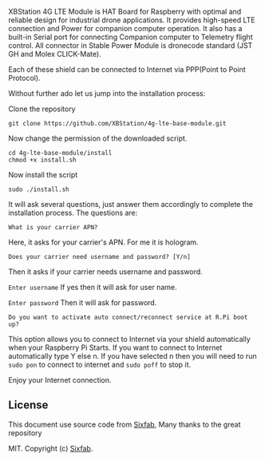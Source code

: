 XBStation 4G LTE Module is HAT Board for Raspberry with optimal and reliable design for industrial drone applications. It provides high-speed LTE connection and Power for companion computer operation. It also has a built-in Serial port for connecting Companion computer to Telemetry flight control. All connector in Stable Power Module is dronecode standard (JST GH and Molex CLICK-Mate).

Each of these shield can be connected to Internet via PPP(Point to Point Protocol).

Without further ado let us jump into the installation process:

Clone the repository

`git clone https://github.com/XBStation/4g-lte-base-module.git` 

Now change the permission of the downloaded script.

```
cd 4g-lte-base-module/install
chmod +x install.sh
```

Now install the script

`sudo ./install.sh`
  
It will ask several questions, just answer them accordingly to complete the installation process. The questions are: 

`What is your carrier APN?`

Here, it asks for your carrier's APN. For me it is hologram. 

`Does your carrier need username and password? [Y/n]`

Then it asks if your carrier needs username and password. 

`Enter username`
If yes then it will ask for user name.

`Enter password`
Then it will ask for password. 

`Do you want to activate auto connect/reconnect service at R.Pi boot up?`

This option allows you to connect to Internet via your shield automatically when your Raspberry Pi Starts. If you want to connect to Internet automatically type Y else n. If you have selected n then you will need to run `sudo pon` to connect to internet and `sudo poff` to stop it. 

Enjoy your Internet connection.

## License

This document use source code from [Sixfab](https://github.com/sixfab), Many thanks to the great repository 

MIT. Copyright (c) [Sixfab](https://github.com/sixfab/Sixfab_PPP_Installer/tree/master/ppp_installer).
